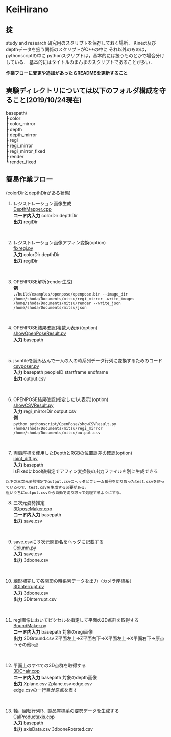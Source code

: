 # KeiHirano

## 掟
study and research
研究用のスクリプトを保存しておく場所．
Kinect及びdepthデータを扱う関係のスクリプトがC++の中に
それ以外のものは，pythonscriptの中に
pythonスクリプトは，基本的には扱うものとかで場合分けしている．
基本的にはタイトルのまんまのスクリプトであることが多い．

__作業フローに変更や追加があったらREADMEを更新すること__

## 実験ディレクトリについては以下のフォルダ構成を守ること(2019/10/24現在)
basepath/  
┠  color  
┠  color_mirror  
┠  depth  
┠  depth_mirror  
┠  regi  
┠  regi_mirror  
┠  regi_mirror_fixed  
┠  render  
┗  render_fixed

## 簡易作業フロー

(colorDirとdepthDirがある状態) 
 
1. レジストレーション画像生成  
[DepthMapper.cpp](C++script/DepthMapper.cpp)    
__コード内入力__ colorDir depthDir  
__出力__ regiDir 
<br>

2. レジストレーション画像アフィン変換(option)  
[fixregi.py](pythonscript/ImageTool/fixregi.py)  
__入力__ colorDir depthDir  
__出力__ regiDir  
<br>

3. OPENPOSE解析(render生成)   
__例__  
`./build/examples/openpose/openpose.bin --image_dir /home/shoda/Documents/mitsu/regi_mirror -write_images /home/shoda/Documents/mitsu/render --write_json /home/shoda/Documents/mitsu/json`
<br>

4. OPENPOSE結果確認(複数人表示)(option)  
[showOpenPoseResult.py](pythonscript/OpenPose/showOpenPoseResult.py)  
__入力__ basepath  
<br>

5. jsonfileを読み込んで一人の人の時系列データ行列に変換するためのコード  
[csvposer.py](pythonscript/csvpose/csvposer.py)  
__入力__ basepath peopleID startframe endframe  
__出力__ output.csv  
<br>

6. OPENPOSE結果確認(指定した1人表示)(option)  
[showCSVResult.py](pythonscript/OpenPose/showCSVResult.py)  
__入力__ regi_mirrorDir output.csv  
__例__   
`python pythonscript/OpenPose/showCSVResult.py /home/shoda/Documents/mitsu/regi_mirror /home/shoda/Documents/mitsu/output.csv`
<br>

7. 両肩座標を使用したDepthとRGBの位置誤差の確認(option)   
[joint_diff.py](pythonscript/ImageTool/joint_diff.py)  
__入力__ basepath  
isFixedにbool値指定でアフィン変換後の出力ファイルを別に生成できる   
```
以下の三次元姿勢推定でoutput.csvのヘッダとフレーム番号を切り取ったtest.csvを使っているので、test.csvを生成する必要がある。
近いうちにoutput.csvから自動で切り取って処理するようにする。
```

8. 三次元姿勢推定  
[3DposeMaker.cpp](C++script/3DPoseMaker.cpp)  
__コード内入力__ basepath  
__出力__ save.csv   
<br>

9. save.csvに３次元関節名をヘッダに記載する  
[Column.py](pythonscript/Liner/Column.py)  
__入力__ save.csv   
__出力__ 3dbone.csv  
<br>

10. 線形補完して各関節の時系列データを出力（カメラ座標系）  
[3DInterrupt.py](pythonscript/Liner/3DInterrupt.py)  
__入力__ 3dbone.csv  
__出力__ 3DInterrupt.csv  
<br>

11. regi画像においてピクセルを指定して平面の2D点群を取得する  
[BoundMaker.py](C++script/BoundMaker.cpp)  
__コード内入力__ basepath 対象のregi画像  
__出力__ 2DGround.csv
Z平面左上→Z平面右下→X平面左上→X平面右下→原点→その他5点  
<br>

12. 平面上のすべての3D点群を取得する  
[3DChair.cpp](C++script/3DChair.cpp)  
__コード内入力__ basepath 対象のdepth画像  
__出力__ Xplane.csv Zplane.csv edge.csv  
edge.csvの一行目が原点を表す  
<br>

13. 軸、回転行列R、製品座標系の姿勢データを生成する  
[CalProductaxis.cpp](pythonscript/GroundCal/CalProductaxis.py)  
__入力__ basepath  
__出力__ axisData.csv 3dboneRotated.csv  

